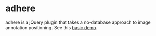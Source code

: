adhere
======

adhere is a jQuery plugin that takes a no-database approach to image annotation positioning. See this [basic demo](http://melkristian.com/adhere).
